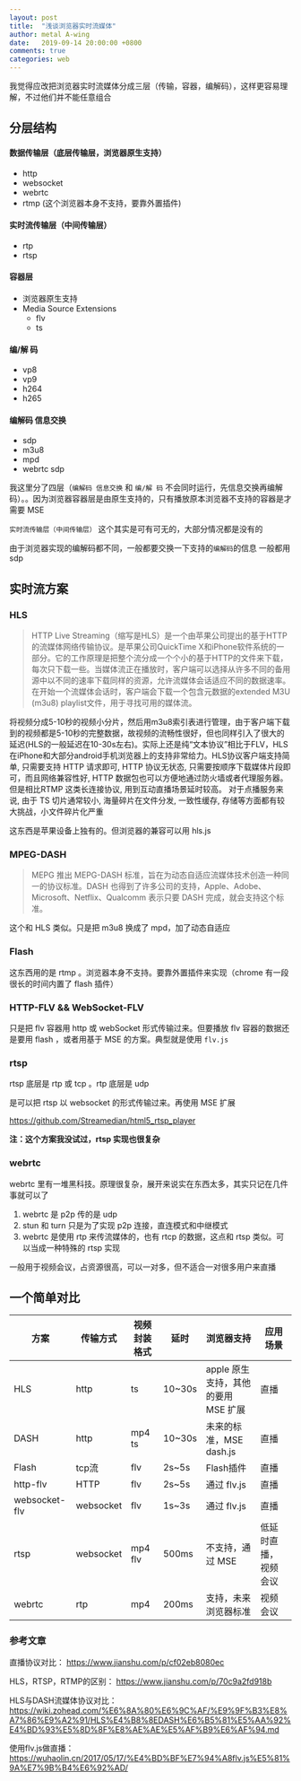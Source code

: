 ```yaml
---
layout: post
title:  "浅谈浏览器实时流媒体"
author: metal A-wing
date:   2019-09-14 20:00:00 +0800
comments: true
categories: web
---
```


我觉得应改把浏览器实时流媒体分成三层（传输，容器，编解码），这样更容易理解，不过他们并不能任意组合

## 分层结构
#### 数据传输层（底层传输层，浏览器原生支持）
- http
- websocket
- webrtc
- rtmp (这个浏览器本身不支持，要靠外置插件)

#### 实时流传输层（中间传输层）
- rtp
- rtsp

#### 容器层
- 浏览器原生支持
- Media Source Extensions
  - flv
  - ts

#### 编/解 码
- vp8
- vp9
- h264
- h265

#### 编解码 信息交换
- sdp
- m3u8
- mpd
- webrtc sdp


我这里分了四层（`编解码 信息交换` 和 `编/解 码` 不会同时运行，先信息交换再编解码）。。因为浏览器容器层是由原生支持的，只有播放原本浏览器不支持的容器是才需要 MSE

`实时流传输层（中间传输层）` 这个其实是可有可无的，大部分情况都是没有的

由于浏览器实现的编解码都不同，一般都要交换一下支持的`编解码`的信息 一般都用 sdp


## 实时流方案
### HLS
> HTTP Live Streaming（缩写是HLS）是一个由苹果公司提出的基于HTTP的流媒体网络传输协议。是苹果公司QuickTime X和iPhone软件系统的一部分。它的工作原理是把整个流分成一个个小的基于HTTP的文件来下载，每次只下载一些。当媒体流正在播放时，客户端可以选择从许多不同的备用源中以不同的速率下载同样的资源，允许流媒体会话适应不同的数据速率。在开始一个流媒体会话时，客户端会下载一个包含元数据的extended M3U (m3u8) playlist文件，用于寻找可用的媒体流。


将视频分成5-10秒的视频小分片，然后用m3u8索引表进行管理，由于客户端下载到的视频都是5-10秒的完整数据，故视频的流畅性很好，但也同样引入了很大的延迟(HLS的一般延迟在10-30s左右)。实际上还是纯“文本协议”相比于FLV，HLS在iPhone和大部分android手机浏览器上的支持非常给力。HLS协议客户端支持简单, 只需要支持 HTTP 请求即可, HTTP 协议无状态, 只需要按顺序下载媒体片段即可，而且网络兼容性好, HTTP 数据包也可以方便地通过防火墙或者代理服务器。但是相比RTMP 这类长连接协议, 用到互动直播场景延时较高。 对于点播服务来说, 由于 TS 切片通常较小, 海量碎片在文件分发, 一致性缓存, 存储等方面都有较大挑战，小文件碎片化严重

这东西是苹果设备上独有的。但浏览器的兼容可以用 hls.js

### MPEG-DASH
> MEPG 推出 MEPG-DASH 标准，旨在为动态自适应流媒体技术创造一种同一的协议标准。DASH 也得到了许多公司的支持，Apple、Adobe、Microsoft、Netflix、Qualcomm 表示只要 DASH 完成，就会支持这个标准。

这个和 HLS 类似。只是把 m3u8 换成了 mpd，加了动态自适应


### Flash
这东西用的是 rtmp 。浏览器本身不支持。要靠外置插件来实现（chrome 有一段很长的时间内置了 flash 插件）

### HTTP-FLV && WebSocket-FLV
只是把 flv 容器用 http 或 webSocket 形式传输过来。但要播放 flv 容器的数据还是要用 flash ，或者用基于 MSE 的方案。典型就是使用 `flv.js`


### rtsp
rtsp 底层是 rtp 或 tcp 。rtp 底层是 udp

是可以把 rtsp 以 websocket 的形式传输过来。再使用 MSE 扩展

https://github.com/Streamedian/html5_rtsp_player

**注：这个方案我没试过，rtsp 实现也很复杂**

### webrtc
webrtc 里有一堆黑科技。原理很复杂，展开来说实在东西太多，其实只记在几件事就可以了

1. webrtc 是 p2p 传的是 udp
2. stun 和 turn 只是为了实现 p2p 连接，直连模式和中继模式
3. webrtc 是使用 rtp 来传流媒体的，也有 rtcp 的数据，这点和 rtsp 类似。可以当成一种特殊的 rtsp 实现

一般用于视频会议，占资源很高，可以一对多，但不适合一对很多用户来直播


## 一个简单对比

方案 | 传输方式 | 视频封装格式 | 延时 | 浏览器支持 |  应用场景
---- | -------- | ------------ | ---- | -------- | -------
HLS  | http     | ts           |10~30s| apple 原生支持，其他的要用 MSE 扩展 | 直播
DASH | http     | mp4 ts       |10~30s| 未来的标准，MSE dash.js | 直播
Flash| tcp流    | flv          |2s~5s | Flash插件 | 直播
http-flv | HTTP |  flv         |2s~5s | 通过 flv.js | 直播
websocket-flv |websocket|  flv |1s~3s | 通过 flv.js | 直播
rtsp | websocket | mp4 flv     |500ms | 不支持，通过 MSE| 低延时直播，视频会议
webrtc| rtp     | mp4          |200ms | 支持，未来浏览器标准| 视频会议



### 参考文章
直播协议对比：
https://www.jianshu.com/p/cf02eb8080ec

HLS，RTSP，RTMP的区别：
https://www.jianshu.com/p/70c9a2fd918b

HLS与DASH流媒体协议对比：
https://wiki.zohead.com/%E6%8A%80%E6%9C%AF/%E9%9F%B3%E8%A7%86%E9%A2%91/HLS%E4%B8%8EDASH%E6%B5%81%E5%AA%92%E4%BD%93%E5%8D%8F%E8%AE%AE%E5%AF%B9%E6%AF%94.md

使用flv.js做直播：
https://wuhaolin.cn/2017/05/17/%E4%BD%BF%E7%94%A8flv.js%E5%81%9A%E7%9B%B4%E6%92%AD/



